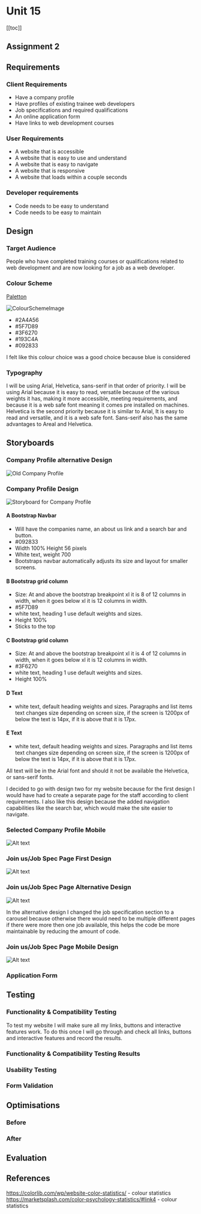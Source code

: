 # Unit 15

[[toc]]

## Assignment 2

## Requirements

### Client Requirements

+ Have a company profile
+ Have profiles of existing trainee web developers
+ Job specifications and required qualifications
+ An online application form
+ Have links to web development courses

### User Requirements

+ A website that is accessible
+ A website that is easy to use and understand
+ A website that is easy to navigate
+ A website that is responsive
+ A website that loads within a couple seconds

### Developer requirements

+ Code needs to be easy to understand
+ Code needs to be easy to maintain

## Design

### Target Audience

People who have completed training courses or qualifications related to web development and are now looking for a job as a web developer.

### Colour Scheme

[Paletton](https://paletton.com/#uid=13q0u0kh5hca9roeDmlmgeJriag)

![ColourSchemeImage](assets/img/CScheme.PNG)

+ #2A4A56
+ #5F7D89
+ #3F6270
+ #193C4A
+ #092833

I felt like this colour choice was a good choice because blue is considered

### Typography

I will be using Arial, Helvetica, sans-serif in that order of priority. I will be using Arial because it is easy to read, versatile because of the various weights it has, making it more accessible, meeting requirements, and because it is a web safe font meaning it comes pre installed on machines. Helvetica is the second priority because it is similar to Arial, It is easy to read and versatile, and it is a web safe font. Sans-serif also has the same advantages to Areal and Helvetica.

## Storyboards

### Company Profile alternative Design

![Old Company Profile](assets/img/CompanyProfileOld.png)

### Company Profile Design

![Storyboard for Company Profile](assets/img/CompProf.png)

#### A Bootstrap Navbar

+ Will have the companies name, an about us link and a search bar and button.
+ #092833
+ Width 100% Height 56 pixels
+ White text, weight 700
+ Bootstraps navbar automatically adjusts its size and layout for smaller screens.

#### B Bootstrap grid column

+ Size: At and above the bootstrap breakpoint xl it is 8 of 12 columns in width, when it goes below xl it is 12 columns in width.
+ #5F7D89
+ white text, heading 1 use default weights and sizes.
+ Height 100%
+ Sticks to the top

#### C Bootstrap grid column

+ Size: At and above the bootstrap breakpoint xl it is 4 of 12 columns in width, when it goes below xl it is 12 columns in width.
+ #3F6270
+ white text, heading 1 use default weights and sizes.
+ Height 100%

#### D Text

+ white text, default heading weights and sizes. Paragraphs and list items text changes size depending on screen size, if the screen is 1200px of below the text is 14px, if it is above that it is 17px.

#### E Text

+ white text, default heading weights and sizes. Paragraphs and list items text changes size depending on screen size, if the screen is 1200px of below the text is 14px, if it is above that it is 17px.

All text will be in the Arial font and should it not be available the Helvetica, or sans-serif fonts.

I decided to go with design two for my website because for the first design I would have had to create a separate page for the staff according to client requirements. I also like this design because the added navigation capabilities like the search bar, which would make the site easier to navigate.

### Selected Company Profile Mobile

![Alt text](assets/img/ProfPhone.png)

### Join us/Job Spec Page First Design

![Alt text](assets/img/JBSpec.png)

### Join us/Job Spec Page Alternative Design

![Alt text](assets/img/Carousel2.png)

In the alternative design I changed the job specification section to a carousel because otherwise there would need to be multiple different pages if there were more then one job available, this helps the code be more maintainable by reducing the amount of code.

### Join us/Job Spec Page Mobile Design

![Alt text](assets/img/PhoneJob.png)

### Application Form

## Testing

### Functionality & Compatibility Testing

To test my website I will make sure all my links, buttons and interactive features work. To do this once I will go through and check all links, buttons and interactive features and record the results.

### Functionality & Compatibility Testing Results

### Usability Testing

### Form Validation

## Optimisations

### Before

### After

## Evaluation

## References

https://colorlib.com/wp/website-color-statistics/ - colour statistics
https://marketsplash.com/color-psychology-statistics/#link4 - colour statistics